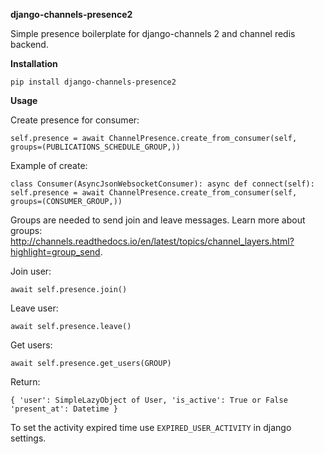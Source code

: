 **django-channels-presence2**

Simple presence boilerplate for django-channels 2 and channel redis backend.

**Installation**

`pip install django-channels-presence2`

**Usage**

Create presence for consumer:

`self.presence = await ChannelPresence.create_from_consumer(self, groups=(PUBLICATIONS_SCHEDULE_GROUP,))`

Example of create:

`class Consumer(AsyncJsonWebsocketConsumer):
    async def connect(self):
        self.presence = await ChannelPresence.create_from_consumer(self, groups=(CONSUMER_GROUP,))`
        
Groups are needed to send join and leave messages.
Learn more about groups: http://channels.readthedocs.io/en/latest/topics/channel_layers.html?highlight=group_send.     
        
Join user:

`await self.presence.join()`

Leave user:

`await self.presence.leave()`

Get users:

`await self.presence.get_users(GROUP)`

Return:

`{
    'user': SimpleLazyObject of User,
    'is_active': True or False
    'present_at': Datetime
}`

To set the activity expired time use `EXPIRED_USER_ACTIVITY` in django settings. 